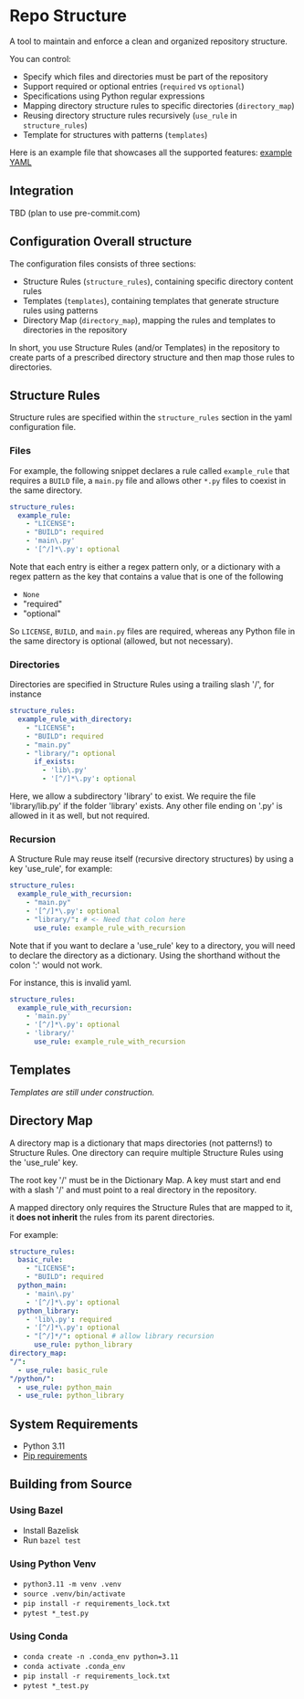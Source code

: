 # Repo Structure

A tool to maintain and enforce a clean and organized repository structure.

You can control:

- Specify which files and directories must be part of the repository
- Support required or optional entries (`required` vs `optional`)
- Specifications using Python regular expressions
- Mapping directory structure rules to specific directories (`directory_map`)
- Reusing directory structure rules recursively (`use_rule` in `structure_rules`)
- Template for structures with patterns (`templates`)

Here is an example file that showcases all the supported features:
[example YAML](repo_structure_config.yaml)

## Integration

TBD (plan to use pre-commit.com)

## Configuration Overall structure

The configuration files consists of three sections:

- Structure Rules (`structure_rules`), containing specific directory content
  rules
- Templates (`templates`), containing templates that generate structure rules
  using patterns
- Directory Map (`directory_map`), mapping the rules and templates to
  directories in the repository

In short, you use Structure Rules (and/or Templates) in the repository to
create parts of a prescribed directory structure and then map those rules to
directories.

## Structure Rules

Structure rules are specified within the `structure_rules` section in the yaml
configuration file.

### Files

For example, the following snippet declares a rule called `example_rule` that
requires a `BUILD` file, a `main.py` file and allows other `*.py` files to
coexist in the same directory.

```yaml
structure_rules:
  example_rule:
    - "LICENSE":
    - "BUILD": required
    - 'main\.py'
    - '[^/]*\.py': optional
```

Note that each entry is either a regex pattern only, or a dictionary with a
regex pattern as the key that contains a value that is one of the following

- `None`
- "required"
- "optional"

So `LICENSE`, `BUILD`, and `main.py` files are required, whereas any Python
file in the same directory is optional (allowed, but not necessary).

### Directories

Directories are specified in Structure Rules using a trailing slash '/', for
instance

```yaml
structure_rules:
  example_rule_with_directory:
    - "LICENSE":
    - "BUILD": required
    - "main.py"
    - "library/": optional
      if_exists:
        - 'lib\.py'
        - '[^/]*\.py': optional
```

Here, we allow a subdirectory 'library' to exist. We require the file
'library/lib.py' if the folder 'library' exists. Any other file ending on '.py'
is allowed in it as well, but not required.

### Recursion

A Structure Rule may reuse itself (recursive directory structures) by using a
key 'use_rule', for example:

```yaml
structure_rules:
  example_rule_with_recursion:
    - "main.py"
    - '[^/]*\.py': optional
    - "library/": # <- Need that colon here
      use_rule: example_rule_with_recursion
```

Note that if you want to declare a 'use_rule' key to a directory, you will need
to declare the directory as a dictionary. Using the shorthand without the colon
':' would not work.

For instance, this is invalid yaml.

```yaml
structure_rules:
  example_rule_with_recursion:
    - 'main.py'
    - '[^/]*\.py': optional
    - 'library/'
      use_rule: example_rule_with_recursion
```

## Templates

_Templates are still under construction._

## Directory Map

A directory map is a dictionary that maps directories (not patterns!) to
Structure Rules. One directory can require multiple Structure Rules using the
'use_rule' key.

The root key '/' must be in the Dictionary Map. A key must start and end with a
slash '/' and must point to a real directory in the repository.

A mapped directory only requires the Structure Rules that are mapped to it, it
**does not inherit** the rules from its parent directories.

For example:

```yaml
structure_rules:
  basic_rule:
    - "LICENSE":
    - "BUILD": required
  python_main:
    - 'main\.py'
    - '[^/]*\.py': optional
  python_library:
    - 'lib\.py': required
    - '[^/]*\.py': optional
    - "[^/]*/": optional # allow library recursion
      use_rule: python_library
directory_map:
"/":
  - use_rule: basic_rule
"/python/":
  - use_rule: python_main
  - use_rule: python_library
```

## System Requirements

- Python 3.11
- [Pip requirements](requirements.txt)

## Building from Source

### Using Bazel

- Install Bazelisk
- Run `bazel test`

### Using Python Venv

- `python3.11 -m venv .venv`
- `source .venv/bin/activate`
- `pip install -r requirements_lock.txt`
- `pytest *_test.py`

### Using Conda

- `conda create -n .conda_env python=3.11`
- `conda activate .conda_env`
- `pip install -r requirements_lock.txt`
- `pytest *_test.py`

